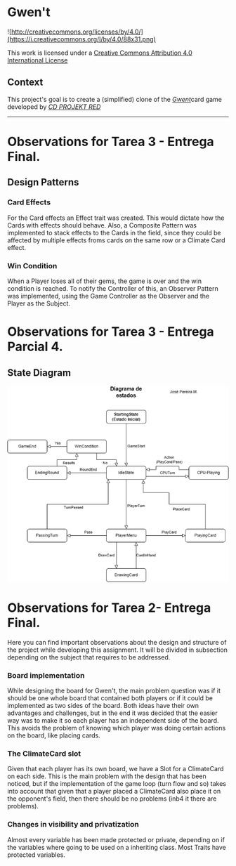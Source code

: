 # Gwen't

![http://creativecommons.org/licenses/by/4.0/](https://i.creativecommons.org/l/by/4.0/88x31.png)

This work is licensed under a
[Creative Commons Attribution 4.0 International License](http://creativecommons.org/licenses/by/4.0/)

Context
-------

This project's goal is to create a (simplified) clone of the
[_Gwent_](https://www.playgwent.com/en)card game developed by [_CD PROJEKT RED_](https://cdprojektred.com/en/)

---
# Observations for Tarea 3 - Entrega Final.
## Design Patterns
### Card Effects
For the Card effects an Effect trait was created. This would dictate how the Cards with effects
should behave. Also, a Composite Pattern was implemented to stack effects to the Cards in the field,
since they could be affected by multiple effects froms cards on the same row or a Climate Card effect.
### Win Condition
When a Player loses all of their gems, the game is over and the win condition is reached.
To notify the Controller of this, an Observer Pattern was implemented, using the Game Controller
as the Observer and the Player as the Subject.

# Observations for Tarea 3 - Entrega Parcial 4.

## State Diagram

![Diagrama de estados](docs/state-diagram-v2.png)


# Observations for Tarea 2- Entrega Final.

Here you can find important observations about the design and structure of the project while developing
this assignment. It will be divided in subsection depending on the subject that requires to be addressed.

### Board implementation

While designing the board for Gwen't, the main problem question was if it should be one whole board that
contained both players or if it could be implemented as two sides of the board. Both ideas have their own
advantages and challenges, but in the end it was decided that the easier way was to make it so each player
has an independent side of the board. This avoids the problem of knowing which player was doing certain actions
on the board, like placing cards.

### The ClimateCard slot

Given that each player has its own board, we have a Slot for a ClimateCard on each side. This is the main
problem with the design that has been noticed, but if the implementation of the game loop (turn flow and so)
takes into account that given that a player placed a ClimateCard also place it on the opponent's field, then
there should be no problems (inb4 it there are problems).


### Changes in visibility and privatization

Almost every variable has been made protected or private, depending on if the variables where going
to be used on a inheriting class. Most Traits have protected variables.



